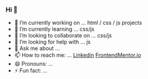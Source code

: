 ### Hi  👋

- 🔭 I’m currently working on ... html / css / js projects
- 🌱 I’m currently learning ... css/js
- 👯 I’m looking to collaborate on ... css/js
- 🤔 I’m looking for help with ... js
- 💬 Ask me about ...
- 📫 How to reach me: ... [Linkedin](https://www.linkedin.com/in/kamil-kowalczyk-a5b636180/)
                          [FrontendMentor.io](https://www.frontendmentor.io/profile/kamilkowdev)
- 😄 Pronouns: ...
- ⚡ Fun fact: ...

